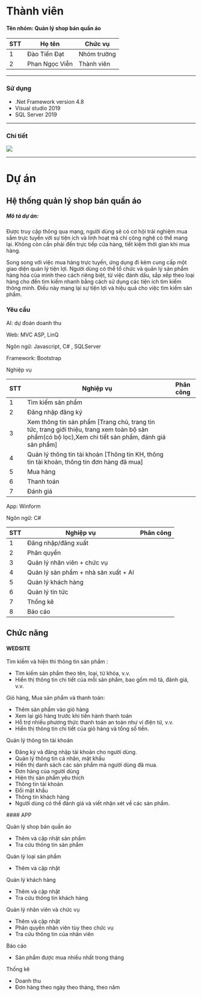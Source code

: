 # Thành viên
<h4>Tên nhóm: Quản lý shop bán quần áo </h4>

  
| STT | Họ tên | Chức vụ  |
|----------------|--------------------|--------------------|
|  1  |  Đào Tiến Đạt  |   Nhóm trưởng  |
|  2  |  Phan Ngọc Viễn  |   Thành viên  |

-----------------------------------------------
### Sử dụng 
 - .Net Framework version 4.8
 - Visual studio 2019
 - SQL Server 2019
-----------------------------------------------

### Chi tiết
<img src="https://i.imgur.com/FehXExF.jpg">

-----------------------------------------------
# Dự án

## Hệ thống quản lý shop bán quần áo

<h5>Mô tả dự án: </h5>

<p>Được truy cập thông qua mạng, người dùng sẽ có cơ hội trải nghiệm mua sắm trực tuyến với sự tiện ích và linh hoạt mà chỉ công nghệ có thể mang lại. Không còn cần phải đến trực tiếp cửa hàng, tiết kiệm thời gian khi mua hàng.</p>
<p>Song song với việc mua hàng trực tuyến, ứng dụng đi kèm cung cấp một giao diện quản lý tiện lợi. Người dùng có thể tổ chức và quản lý sản phẩm hàng hóa của mình theo cách riêng biệt, từ việc đánh dấu, sắp xếp theo loại hàng cho đến tìm kiếm nhanh bằng cách sử dụng các tiện ích tìm kiếm thông minh. Điều này mang lại sự tiện lợi và hiệu quả cho việc tìm kiếm sản phẩm.</p>

### Yêu cầu 
<p>AI: dự đoán doanh thu   </p>

<p>Web: MVC ASP, LinQ</p>
<p>Ngôn ngữ: Javascript, C# , SQLServer</p>
<p>Framework: Bootstrap</p>

<p>Nghiệp vụ</p>

| STT | Nghiệp vụ | Phân công  |
|----------------|--------------------|--------------------|
|  1  |  Tìm kiếm sản phẩm |     |
|  2  |  Đăng nhập đăng ký |   |
|  3  |  Xem thông tin sản phẩm [Trang chủ, trang tin tức, trang giới thiệu, trang xem toàn bộ sản phẩm(có bộ lọc),Xem chi tiết sản phẩm, đánh giá sản phẩm]  |     |
|  4  |  Quản lý thông tin tài khoản [Thông tin KH, thông tin tài khoản, thông tin đơn hàng đã mua] |    |
|  5  |  Mua hàng  |    |
|  6 |  Thanh toán |    |
|  7 |  Đánh giá |    |


<p>App: Winform </p>
<p>Ngôn ngữ: C# </p>

| STT | Nghiệp vụ | Phân công  |
|----------------|--------------------|--------------------|
|  1  |  Đăng nhập/đăng xuất |     |
|  2  | Phân quyền  |   |
|  3  |  Quản lý nhân viên +  chức vụ  |     |
|  4  |  Quản lý sản phẩm + nhà sản xuất + AI|     |
|  5  |  Quản lý khách hàng |    |
|  6  |   Quản lý tin tức |    |
|  7  |   Thống kê |    |
|  8  |   Báo cáo |    |


## Chức năng
#### WEDSITE
<p>Tìm kiếm và hiện thi thông tin sản phẩm :</p>
<ul>
  <li>Tìm kiếm sản phẩm theo tên, loại, từ khóa, v.v.</li>
  <li>Hiển thị thông tin chi tiết của mỗi sản phẩm, bao gồm mô tả, đánh giá, v.v.</li>
</ul>
<p>
  Giỏ hàng, Mua sản phẩm và thanh toán:
</p>
<ul>
  <li>Thêm sản phẩm vào giỏ hàng </li>
  <li>Xem lại giỏ hàng trước khi tiến hành thanh toán</li>
   <li>Hỗ trợ nhiều phương thức thanh toán an toàn như ví điện tử, v.v.</li>
	<li>Hiển thị thông tin chi tiết của giỏ hàng và tổng số tiền.</li>
</ul>
<p>
 Quản lý thông tin tài khoản 
</p>
<ul>
<li>
    Đăng ký và đăng nhập tài khoản cho người dùng.
  </li>
  <li>Quản lý thông tin cá nhân, mật khẩu</li>
  <li>Hiển thị danh sách các sản phẩm mà người dùng đã mua.</li>
<li>Đơn hàng của người dùng</li>
<li>Hiện thị sản phẩm yêu thích</li>
<li>Thông tin tài khoản</li>
 <li>Đổi mật khẩu</li>
<li>Thông tin khách hàng</li>
<li>Người dùng có thể đánh giá và viết nhận xét về các sản phẩm.</li>
</ul>
#### APP
<p>
Quản lý shop bán quần áo
</p>
<ul>
<li>Thêm và cập nhật sản phẩm</li>
<li>Tra cứu thông tin sản phẩm</li>
</ul>
<p>
Quản lý loại sản phẩm
</p>
<ul>
<li>Thêm và cập nhật </li>
</ul>
<p>
Quản lý khách hàng
</p>
<ul>
<li>Thêm và cập nhật </li>
<li>Tra cứu thông tin khách hàng</li>
</ul>
Quản lý nhân viên và chức vụ
</p>
<ul>
<li>Thêm và cập nhật </li>
<li> Phân quyền nhân viên tùy theo chức vụ</li>
<li> Tra cứu thông tin của nhân viên </li></li>
</ul>
<p>
Báo cáo
</p>
<ul>
<li>Sản phẩm được mua nhiều nhất trong tháng </li>
</ul>
<p>
Thống kê</p>
<ul>
<li>Doanh thu </li>
<li> Đơn hàng theo ngày theo tháng, theo năm</li></li>
</ul>

